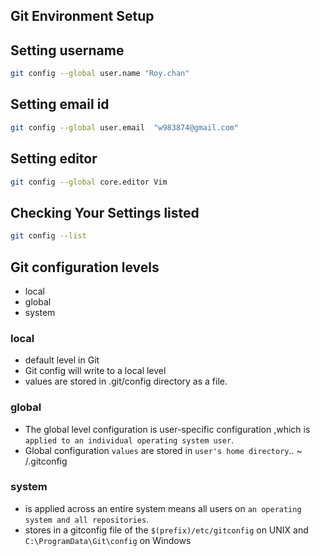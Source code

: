## Git Environment Setup

## Setting username
```bash
git config --global user.name "Roy.chan"  
```

## Setting email id
```bash
git config --global user.email  "w983874@gmail.com"
```

## Setting editor
```bash
git config --global core.editor Vim
```

## Checking Your Settings listed
```bash
git config --list
```

## Git configuration levels
- local
- global
- system

### local
- default level in Git
- Git config will write to a local level
- values are stored in .git/config directory as a file.

### global
- The global level configuration is user-specific configuration ,which is `applied to an individual operating system user`.
- Global configuration `values` are stored in `user's home directory`.. ~ /.gitconfig

### system
- is applied across an entire system means all users on `an operating system and all repositories`.
- stores in a gitconfig file of the `$(prefix)/etc/gitconfig` on UNIX and `C:\ProgramData\Git\config` on Windows